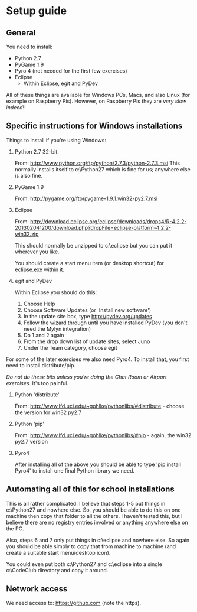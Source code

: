 Setup guide
=================================

General
-------

You need to install:

* Python 2.7
* PyGame 1.9
* Pyro 4 (not needed for the first few exercises)
* Eclipse
  * Within Eclipse, egit and PyDev

All of these things are available for Windows PCs, Macs, and also Linux (for example on Raspberry Pis). However, on Raspberry Pis they are _very slow indeed_!!

Specific instructions for Windows installations
--------------------

Things to install if you're using Windows:

1. Python 2.7 32-bit.

   From: http://www.python.org/ftp/python/2.7.3/python-2.7.3.msi
   This normally installs itself to c:\Python27 which is fine for us; anywhere else is also fine.

2. PyGame 1.9

   From: http://pygame.org/ftp/pygame-1.9.1.win32-py2.7.msi

3. Eclipse

   From: http://download.eclipse.org/eclipse/downloads/drops4/R-4.2.2-201302041200/download.php?dropFile=eclipse-platform-4.2.2-win32.zip

   This should normally be unzipped to c:\eclipse but you can put it wherever you like.

   You should create a start menu item (or desktop shortcut) for eclipse.exe within it.

4. egit and PyDev

   Within Eclipse you should do this:
   1. Choose Help
   2. Choose Software Updates (or 'Install new software')
   3. In the update site box, type http://pydev.org/updates
   4. Follow the wizard through until you have installed PyDev (you don't need the Mylyn integration)
   4. Do 1 and 2 again
   5. From the drop down list of update sites, select Juno
   6. Under the Team category, choose egit

For some of the later exercises we also need Pyro4. To install that, you first need to install distribute/pip.

*Do not do these bits unless you're doing the Chat Room or Airport exercises.* It's too painful.

1. Python 'distribute'

   From: http://www.lfd.uci.edu/~gohlke/pythonlibs/#distribute - choose the version for win32 py2.7

2. Python 'pip'

   From: http://www.lfd.uci.edu/~gohlke/pythonlibs/#pip - again, the win32 py2.7 version

3. Pyro4

   After installing all of the above you should be able to type 'pip install Pyro4' to install one final Python library we need.

Automating all of this for school installations
----------------------

This is all rather complicated. I believe that steps 1-5 put things in c:\Python27 and nowhere else. So, you should be able to do this on one machine then copy that folder to all the others. I haven't tested this, but I believe there are no registry entries involved or anything anywhere else on the PC.

Also, steps 6 and 7 only put things in c:\eclipse and nowhere else. So again you should be able simply to copy that from machine to machine (and create a suitable start menu/desktop icon).

You could even put both c:\Python27 and c:\eclipse into a single c:\CodeClub directory and copy it around.

Network access
--------------

   We need access to:
   https://github.com
   (note the https).
